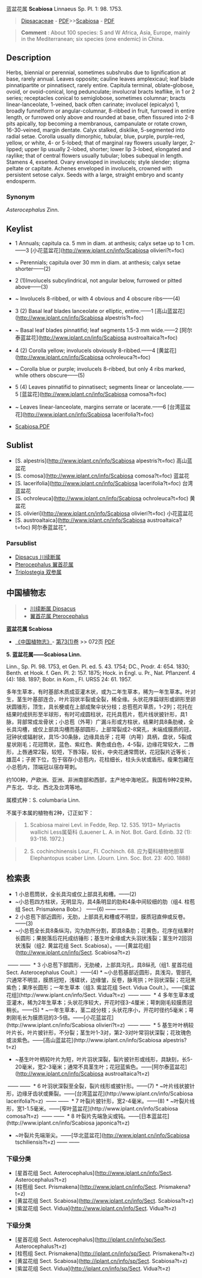 蓝盆花属 **Scabiosa** Linnaeus Sp. Pl. 1: 98. 1753.

> [Dipsacaceae](http://www.iplant.cn/info/Dipsacaceae?t=foc) - [PDF](http://www.iplant.cn/foc/pdf/Dipsacaceae.pdf)>>[Scabiosa](http://www.iplant.cn/info/Scabiosa?t=foc) - [PDF](http://www.iplant.cn/foc/pdf/Scabiosa.pdf)

> **Comment** : 
> About 100 species: S and W Africa, Asia, Europe, mainly in the Mediterranean; six species (one endemic) in China.

## Description

Herbs, biennial or perennial, sometimes subshrubs due to lignification at base, rarely annual. Leaves opposite; cauline leaves amplexicaul; leaf blade pinnatipartite or pinnatisect, rarely entire. Capitula terminal, oblate-globose, ovoid, or ovoid-conical, long pedunculate; involucral bracts leaflike, in 1 or 2 series; receptacles conical to semiglobose, sometimes columnar; bracts linear-lanceolate, 1-veined, back often carinate; involucel (epicalyx) 1, broadly funnelform or angular-columnar, 8-ribbed in fruit, furrowed in entire length, or furrowed only above and rounded at base, often fissured into 2-8 pits apically, top becoming a membranous, campanulate or rotate crown, 16-30-veined, margin dentate. Calyx stalked, disklike, 5-segmented into radial setae. Corolla usually dimorphic, tubular, blue, purple, purple-red, yellow, or white, 4- or 5-lobed; that of marginal ray flowers usually larger, 2-lipped; upper lip usually 2-lobed, shorter; lower lip 3-lobed, elongated and raylike; that of central flowers usually tubular; lobes subequal in length. Stamens 4, exserted. Ovary enveloped in involucels; style slender; stigma peltate or capitate. Achenes enveloped in involucels, crowned with persistent setose calyx. Seeds with a large, straight embryo and scanty endosperm.

### Synonym
*Asterocephalus* Zinn.

## Keylist

* 1 Annuals; capitula ca. 5 mm in diam. at anthesis; calyx setae up to 1 cm.——3 [小花蓝盆花](http://www.iplant.cn/info/Scabiosa olivieri?t=foc)
* ~ Perennials; capitula over 30 mm in diam. at anthesis; calyx setae shorter——(2)

* 2 (1)Involucels subcylindrical, not angular below, furrowed or pitted above——(3)
* ~ Involucels 8-ribbed, or with 4 obvious and 4 obscure ribs——(4)

* 3 (2) Basal leaf blades lanceolate or elliptic, entire.——1 [高山蓝盆花](http://www.iplant.cn/info/Scabiosa alpestris?t=foc)
* ~ Basal leaf blades pinnatifid; leaf segments 1.5-3 mm wide.——2 [阿尔泰蓝盆花](http://www.iplant.cn/info/Scabiosa austroaltaica?t=foc)

* 4 (2) Corolla yellow; involucels obviously 8-ribbed.——4 [黄盆花](http://www.iplant.cn/info/Scabiosa ochroleuca?t=foc)
* ~ Corolla blue or purple; involucels 8-ribbed, but only 4 ribs marked, while others obscure——(5)

* 5 (4) Leaves pinnatifid to pinnatisect; segments linear or lanceolate.——5 [蓝盆花](http://www.iplant.cn/info/Scabiosa comosa?t=foc)
* ~ Leaves linear-lanceolate, margins serrate or lacerate.——6 [台湾蓝盆花](http://www.iplant.cn/info/Scabiosa lacerifolia?t=foc)

* [Scabiosa.PDF](http://www.iplant.cn/foc/pdf/Scabiosa.pdf)

## Sublist

* [S.  alpestris](http://www.iplant.cn/info/Scabiosa alpestris?t=foc)
 高山蓝盆花
* [S.  comosa](http://www.iplant.cn/info/Scabiosa comosa?t=foc)
 蓝盆花
* [S.  lacerifolia](http://www.iplant.cn/info/Scabiosa lacerifolia?t=foc)
 台湾蓝盆花
* [S.  ochroleuca](http://www.iplant.cn/info/Scabiosa ochroleuca?t=foc)
 黄盆花
* [S.  olivieri](http://www.iplant.cn/info/Scabiosa olivieri?t=foc)
 小花蓝盆花
* [S.  austroaltaica](http://www.iplant.cn/info/Scabiosa austroaltaica?t=foc) 阿尔泰蓝盆花",

### Parsublist

* [Dipsacus  川续断属](http://www.iplant.cn/info/Dipsacus?t=foc)
* [Pterocephalus  翼首花属](http://www.iplant.cn/info/Pterocephalus?t=foc)
* [Triplostegia  双参属](http://www.iplant.cn/info/Triplostegia?t=foc)

## 中国植物志

> * [川续断属  Dipsacus](http://www.iplant.cn/info/Dipsacus?t=z)
> * [翼首花属  Pterocephalus](http://www.iplant.cn/info/Pterocephalus?t=z)

**蓝盆花属 Scabiosa**

* [《中国植物志》](http://www.iplant.cn/frps)- [第73(1)卷](http://www.iplant.cn/frps/vol/73(1)) >> 072页 [PDF](http://www.iplant.cn/frps/pdf/73(1)/072y.pdf)

**5. 蓝盆花属——Scabiosa Linn.**

Linn., Sp. Pl. 98. 1753, et Gen. Pl. ed. 5. 43. 1754; DC., Prodr. 4: 654. 1830; Benth. et Hook. f. Gen. Pl. 2: 157. 1875; Hock. in Engl. u. Pr., Nat. Pflanzenf. 4 (4): 188. 1897; Bobr. in Kom., Fl. URSS 24: 61. 1957.

多年生草本，有时基部木质成亚灌木状，或为二年生草本，稀为一年生草本。叶对生，茎生叶基部连合，叶片羽状半裂或全裂，稀全缘。头状花序扁球形或卵形至卵状圆锥形，顶生，具长梗或在上部成聚伞状分枝；总苞苞片草质，1-2列；花托在结果时成拱形至半球形，有时可成圆柱状，花托具苞片，苞片线状披针形，具1脉，背部常成龙骨状；小总苞（外萼）广漏斗形或方柱状，结果时具8条肋棱，全长具沟槽，或仅上部具沟槽而基部圆形，上部常裂成2-8窝孔，末端成膜质的冠，冠钟状或辐射状，具15-30条脉，边缘具齿牙；花萼（内萼）具柄，盘状，5裂成星状刚毛；花冠筒状，蓝色、紫红色、黄色或白色，4-5裂，边缘花常较大，二唇形，上唇通常2裂，较短，下唇3裂，较长，中央花通常筒状，花冠裂片近等长；雄蕊4；子房下位，包于宿存小总苞内，花柱细长，柱头头状或盾形。瘦果包藏在小总苞内，顶端冠以宿存萼刺。

约100种，产欧洲、亚洲、非洲南部和西部，主产地中海地区。我国有9种2变种。产东北、华北、西北及台湾等地。

属模式种：S. columbaria Linn.

不属于本属的植物有2种，订正如下：

> 1. Scabiosa mairei Levl. in Fedde, Rep. 12. 535. 1913= Myriactis wallichi Less属菊科 (Lauener L. A. in Not. Bot. Gard. Edinb. 32 (1): 93-116. 1972.) 

> 2. S. cochinchinensis Lour., Fl. Cochinch. 68. 应为菊科植物地胆草 Elephantopus scaber Linn. (Journ. Linn. Soc. Bot. 23: 400. 1888)

## 检索表

* 1 小总苞筒状，全长具沟或仅上部具孔和槽。——(2)
* ~小总苞四方柱状，无明显沟，具4条明显的肋和4条中间较细的肋（组4. 柱苞组 Sect. Prismakena Bobr.） ——(6)</td></tr><tr><td>&nbsp;——&nbsp;——&nbsp;</td></tr>
* 2 小总苞下部近圆形，无肋，上部具孔和槽或不明显，膜质冠直伸或反卷。——(3)
* ~小总苞全长具8条纵沟，沟为肋所分割，即具8条肋；花黄色，花序在结果时长圆形；果脱落后花托成纺锤形；基生叶全缘或大头羽状浅裂；茎生叶2回羽状浅裂（组2. 黄盆花组 Sect. Scabiosa）。——[黄盆花组](http://www.iplant.cn/info/Sect. Scabiosa?t=z)
</td></tr><tr><td>&nbsp;——&nbsp;——&nbsp;</td></tr>
* 3 小总苞下部圆形，无肋棱，上部具沟孔，具8纵孔（组1. 星首花组 Sect. Asterocephalus Coult.）——(4)
* ~小总苞基部近圆形，具浅沟，管部孔穴通常不明显，膜质冠短，浅碟状，边缘皱，反卷，脉弯拱；叶羽状深裂；花冠黑紫色；果序长圆形；一年生草本（组3. 紫盆花组 Sect. Vidua Coult.）。——[紫盆花组](http://www.iplant.cn/info/Sect. Vidua?t=z)
</td></tr><tr><td>&nbsp;——&nbsp;——&nbsp;</td></tr>
* 4 多年生草本或亚灌木，稀为2年生草本；头状花序较大，开花时径3-4厘米；萼刺刚毛较膜质冠稍长。——(5)
* ~一年生草本，茎二歧分枝；头状花序小，开花时径约5毫米；萼刺刚毛长为膜质冠的3-5倍。——[小花蓝盆花](http://www.iplant.cn/info/Scabiosa olivieri?t=z)
</td></tr><tr><td>&nbsp;——&nbsp;——&nbsp;</td></tr>
* 5 基生叶叶柄较叶片长，叶片披针形，不分裂；茎生叶1-3对，第2-3对叶常羽状深裂；花玫瑰色或淡紫色。——[高山蓝盆花](http://www.iplant.cn/info/Scabiosa alpestris?t=z)

* ~基生叶叶柄较叶片为短，叶片羽状深裂，裂片披针形或线形，具缺刻，长5-20毫米，宽2-3毫米；通常不具茎生叶；花冠蓝紫色。——[阿尔泰蓝盆花](http://www.iplant.cn/info/Scabiosa austroaltaica?t=z)
</td></tr><tr><td>&nbsp;——&nbsp;——&nbsp;</td></tr>
* 6 叶羽状深裂至全裂，裂片线形或披针形。——(7)
* ~叶片线状披针形，边缘牙齿状或撕裂。——[台湾蓝盆花](http://www.iplant.cn/info/Scabiosa lacerifolia?t=z)
</td></tr><tr><td>&nbsp;——&nbsp;——&nbsp;</td></tr>
* 7 叶裂片披针形，宽2-4毫米。——(8)
* ~叶裂片线形，宽1-1.5毫米。——[窄叶蓝盆花](http://www.iplant.cn/info/Scabiosa comosa?t=z)
</td></tr><tr><td>&nbsp;——&nbsp;——&nbsp;</td></tr>
* 8 叶裂片先端急尖或钝。——[日本蓝盆花](http://www.iplant.cn/info/Scabiosa japonica?t=z)

* ~叶裂片先端渐尖。——[华北蓝盆花](http://www.iplant.cn/info/Scabiosa tschiliensis?t=z)</td></tr><tr><td>&nbsp;——&nbsp;——&nbsp;</td></tr>
### 下级分类
* [星首花组  Sect. Asterocephalus](http://www.iplant.cn/info/Sect. Asterocephalus?t=z)
* [柱苞组  Sect. Prismakena](http://www.iplant.cn/info/Sect. Prismakena?t=z)
* [黄盆花组  Sect. Scabiosa](http://www.iplant.cn/info/Sect. Scabiosa?t=z)
* [紫盆花组  Sect. Vidua](http://www.iplant.cn/info/Sect. Vidua?t=z)

### 下级分类
* [星首花组  Sect. Asterocephalus](http://iplant.cn/info/sp/Sect. Asterocephalus?t=z)
* [柱苞组  Sect. Prismakena](http://iplant.cn/info/sp/Sect. Prismakena?t=z)
* [黄盆花组  Sect. Scabiosa](http://iplant.cn/info/sp/Sect. Scabiosa?t=z)
* [紫盆花组  Sect. Vidua](http://iplant.cn/info/sp/Sect. Vidua?t=z)

